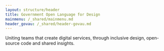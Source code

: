 ```yaml
---
layout: structure/header
title: Government Open Language for Design
mainmenu: /_shared/mainmenu.md
header_govau: /_shared/header-govau.md
---
```


Uniting teams that create digital services, through inclusive design, open-source code and shared insights.
